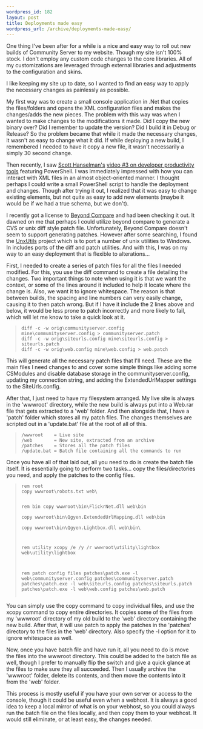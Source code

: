 ```yaml
--- 
wordpress_id: 182
layout: post
title: Deployments made easy
wordpress_url: /archive/deployments-made-easy/
---
```


<p>One thing I've been after for a while is a nice and easy way to roll out new builds of Community Server to my website.  Though my site isn't 100% stock.  I don't employ any custom code changes to the core libraries.  All of my customizations are leveraged through external libraries and adjustments to the configuration and skins.</p>

<p>I like keeping my site up to date, so I wanted to find an easy way to apply the necessary changes as painlessly as possible.</p>

<p>My first way was to create a small console application in .Net that copies the files/folders and opens the XML configuration files and makes the changes/adds the new pieces.  The problem with this way was when I wanted to make changes to the modifications it made.  Did I copy the new binary over?  Did I remember to update the version?  Did I build it in Debug or Release?  So the problem became that while it made the necessary changes, it wasn't as easy to change what it did.  If while deploying a new build, I remembered I needed to have it copy a new file, it wasn't necessarily a simply 30 second change.</p>

<p>Then recently, I saw <a href="http://www.hanselman.com/blog/">Scott Hanselman's</a> <a href="http://www.hanselman.com/blog/ScottHanselmanDeveloperProductivityToolsVideoPart3.aspx">video #3 on developer productivity tools</a> featuring PowerShell.  I was immediately impressed with how you can interact with XML files in an almost object-oriented manner.  I thought perhaps I could write a small PowerShell script to handle the deployment and changes.  Though after trying it out, I realized that it was easy to change existing elements, but not quite as easy to add new elements (maybe it would be if we had a true schema, but we don't).</p>

<p>I recently got a license to <a href="http://www.scootersoftware.com/">Beyond Compare</a> and had been checking it out.  It dawned on me that perhaps I could utilize beyond compare to generate a CVS or unix diff style patch file.  Unfortunately, Beyond Compare doesn't seem to support generating patches.  However after some searching, I found the <a href="http://unxutils.sourceforge.net/">UnxUtils</a> project which is to port a number of unix utilities to Windows.  In includes ports of the diff and patch utilities.  And with this, I was on my way to an easy deployment that is flexible to alterations...</p>

<p>First, I needed to create a series of patch files for all the files I needed modified.  For this, you use the diff command to create a file detailing the changes.  Two important things to note when using it is that we want the context, or some of the lines around it included to help it locate where the change is.  Also, we want it to ignore whitespace.  The reason is that between builds, the spacing and line numbers can very easily change, causing it to then patch wrong.  But if I have it include the 2 lines above and below, it would be less prone to patch incorrectly and more likely to fail, which will let me know to take a quick look at it.</p>

<blockquote>
<pre><code>diff -c -w orig\communityserver.config mine\communityserver.config &gt; communityserver.patch
diff -c -w orig\siteurls.config mine\siteurls.config &gt; siteurls.patch
diff -c -w orig\web.config mine\web.config &gt; web.patch
</code></pre>
</blockquote>

<p>This will generate all the necessary patch files that I'll need.  These are the main files I need changes to and cover some simple things like adding some CSModules and disable database storage in the communityserver.config, updating my connection string, and adding the ExtendedUrlMapper settings to the SiteUrls.config.</p>

<p>After that, I just need to have my filesystem arranged.  My live site is always in the 'wwwroot' directory, while the new build is always put into a Web.rar file that gets extracted to a 'web' folder.  And then alongside that, I have a 'patch' folder which stores all my patch files.  The changes themselves are scripted out in a 'update.bat' file at the root of all of this.</p>

<blockquote>
<pre><code>/wwwroot    = Live site
/web        = New site, extracted from an archive
/patches    = Stores all the patch files
/update.bat = Batch file containing all the commands to run
</code></pre>
</blockquote>

<p>Once you have all of that laid out, all you need to do is create the batch file itself.  It is essentially going to perform two tasks... copy the files/directories you need, and apply the patches to the config files.</p>

<blockquote>
<pre><code>rem root
copy wwwroot\robots.txt web\

rem bin
copy wwwroot\bin\FlickrNet.dll web\bin\
copy wwwroot\bin\Qgyen.ExtendedUrlMapping.dll web\bin\
copy wwwroot\bin\Qgyen.Lightbox.dll web\bin\

rem utility
xcopy /e /y /r wwwroot\utility\lightbox web\utility\lightbox

rem patch config files
patches\patch.exe -l web\communityserver.config patches\communityserver.patch
patches\patch.exe -l web\siteurls.config patches\siteurls.patch
patches\patch.exe -l web\web.config patches\web.patch
</code></pre>
</blockquote>

<p>You can simply use the copy command to copy individual files, and use the xcopy command to copy entire directories.  It copies some of the files from my 'wwwroot' directory of my old build to the 'web' directory containing the new build.  After that, it will use patch to apply the patches in the 'patches' directory to the files in the 'web' directory.  Also specify the -l option for it to ignore whitespace as well.</p>

<p>Now, once you have batch file and have run it, all you need to do is move the files into the wwwroot directory.  This could be added to the batch file as well, though I prefer to manually flip the switch and give a quick glance at the files to make sure they all succeeded.  Then I usually archive the 'wwwroot' folder, delete its contents, and then move the contents into it from the 'web' folder.</p>

<p>This process is mostly useful if you have your own server or access to the console, though it could be useful even when a webhost.  It is always a good idea to keep a local mirror of what is on your webhost, so you could always run the batch file on the files locally, and then copy them to your webhost.  It would still eliminate, or at least easy, the changes needed.</p>
         
